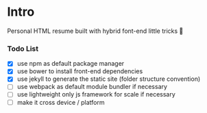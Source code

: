 # Intro 
Personal HTML resume built with hybrid font-end little tricks 💩

### Todo List
- [x] use npm as default package manager
- [x] use bower to install front-end dependencies
- [x] use jekyll to generate the static site (folder structure convention)
- [ ] use webpack as default module bundler if necessary
- [ ] use lightweight only js framework for scale if necessary
- [ ] make it cross device / platform
